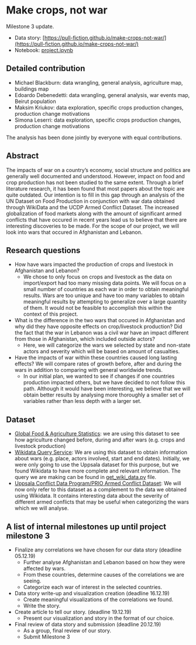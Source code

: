 # Make crops, not war

Milestone 3 update.

- Data story: [https://pull-fiction.github.io/make-crops-not-war/](https://pull-fiction.github.io/make-crops-not-war/)
- Notebook: [project.ipynb](project.ipynb)

## Detailed contribution

- Michael Blackburn: data wrangling, general analysis, agriculture map, buildings map
- Edoardo Debenedetti: data wrangling, general analysis, war events map, Beirut population
- Maksim Kriukov: data exploration, specific crops production changes, production change motivations
- Simona Leserri: data exploration, specific crops production changes, production change motivations

The analysis has been done jointly by everyone with equal contributions.

## Abstract

The impacts of war on a country’s economy, social structure and politics are generally well documented and understood. However, impact on food and crop production has not been studied to the same extent. Through a brief literature research, it has been found that most papers about the topic are quite outdated. Our intention is to fill in this gap through an analysis of the UN Dataset on Food Production in conjunction with war data obtained through WikiData and the UCDP Armed Conflict Dataset. The increased globalization of food markets along with the amount of significant armed conflicts that have occured in recent years lead us to believe that there are interesting discoveries to be made. For the scope of our project, we will look into wars that occured in Afghanistan and Lebanon.

## Research questions

- How have wars impacted the production of crops and livestock in Afghanistan and Lebanon? 
  - We chose to only focus on crops and livestock as the data on import/export had too many missing data points. We will focus on a small number of countries as each war in order to obtain meaningful results. Wars are too unique and have too many variables to obtain meaningful results by attempting to generalize over a large quantity of them. It would not be feasible to accomplish this within the context of this project.
- What is the difference in the two wars that occured in Afghanistan and why did they have opposite effects on crop/livestock production? Did the fact that the war in Lebanon was a civil war have an impact different from those in Afghanistan, which included outside actors?
  - Here, we will categorize the wars we selected by state and non-state actors and severity which will be based on amount of casualties.
- Have the impacts of war within these countries caused long lasting effects? We will compare rates of growth before, after and during the wars in addition to comparing with general worldwide trends.
  - In our initial plan, we wanted to see if changes if one countries production impacted others, but we have decided to not follow this path. Although it would have been interesting, we believe that we will obtain better results by analysing more thoroughly a smaller set of variables rather than less depth with a larger set.

## Dataset

- [Global Food & Agriculture Statistics](https://www.kaggle.com/unitednations/global-food-agriculture-statistics): we are using this dataset to see how agriculture changed before, during and after wars (e.g. crops and livestock production)
- [Wikidata Query Service](https://query.wikidata.org/): We are using this dataset to obtain information about wars (e.g. place, actors involved, start and end dates). Initially, we were only going to use the Uppsala dataset for this purpose, but we found Wikidata to have more complete and relevant information. The query we are making can be found in [get_wiki_data.py](src/get_wiki_data.py) file.
- [Uppsala Conflict Data Program/PRIO Armed Conflict Dataset](https://ucdp.uu.se/): We will now only refer to this dataset as a complement to the data we obtained using Wikidata. It contains interesting data about the severity of different armed conflicts that may be useful when categorizing the wars which we will analyse.

## A list of internal milestones up until project milestone 3

- Finalize any correlations we have chosen for our data story (deadline 05.12.19)
  - Further analyse Afghanistan and Lebanon based on how they were affected by wars.
  - From these countries, determine causes of the correlations we are seeing.
  - Categorize each war of interest in the selected countries.    
- Data story write-up and visualization creation (deadline 16.12.19)
  - Create meaningful visualizations of the correlations we found.
  - Write the story.
- Create article to tell our story. (deadline 19.12.19)
  - Present our visualization and story in the format of our choice.
- Final review of data story and submission (deadline 20.12.19)
  - As a group, final review of our story.
  - Submit Milestone 3

